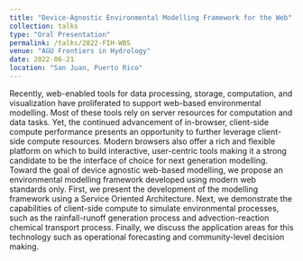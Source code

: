 ```yaml
---
title: "Device-Agnostic Environmental Modelling Framework for the Web"
collection: talks
type: "Oral Presentation"
permalink: /talks/2022-FIH-WBS
venue: "AGU Frontiers in Hydrology"
date: 2022-06-21
location: "San Juan, Puerto Rico"
---
```


Recently, web-enabled tools for data processing, storage, computation, and visualization have proliferated to support web-based environmental modelling. Most of these tools rely on server resources for computation and data tasks. Yet, the continued advancement of in-browser, client-side compute performance presents an opportunity to further leverage client-side compute resources. Modern browsers also offer a rich and flexible platform on which to build interactive, user-centric tools making it a strong candidate to be the interface of choice for next generation modelling. Toward the goal of device agnostic web-based modelling, we propose an environmental modelling framework developed using modern web standards only. First, we present the development of the modelling framework using a Service Oriented Architecture. Next, we demonstrate the capabilities of client-side compute to simulate environmental processes, such as the rainfall-runoff generation process and advection-reaction chemical transport process. Finally, we discuss the application areas for this technology such as operational forecasting and community-level decision making.